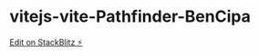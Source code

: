 # vitejs-vite-Pathfinder-BenCipa

[Edit on StackBlitz ⚡️](https://stackblitz.com/edit/vitejs-vite-qkjpy6)